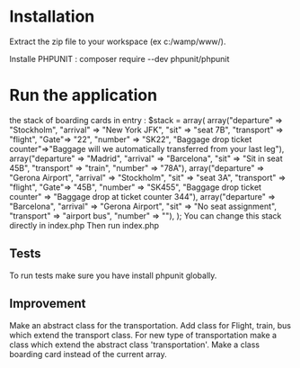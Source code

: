 # Installation
Extract the zip file to your workspace (ex c:/wamp/www/).

Installe PHPUNIT : composer require --dev phpunit/phpunit

# Run the application
the stack of boarding cards in entry :
$stack = array(
        array("departure" => "Stockholm", "arrival" => "New York JFK", "sit" => "seat 7B", "transport" => "flight", "Gate"=> "22", "number" => "SK22", "Baggage drop ticket counter"=>"Baggage will we automatically transferred from your last leg"),
        array("departure" => "Madrid", "arrival" => "Barcelona", "sit" => "Sit in seat 45B", "transport" => "train", "number" => "78A"),
        array("departure" => "Gerona Airport", "arrival" => "Stockholm", "sit" => "seat 3A", "transport" => "flight", "Gate"=> "45B", "number" => "SK455", "Baggage drop ticket counter" => "Baggage drop at ticket counter 344"),
        array("departure" => "Barcelona", "arrival" => "Gerona Airport", "sit" => "No seat assignment", "transport" => "airport bus", "number" => ""),
    );
You can change this stack directly in index.php
Then run index.php

## Tests
To run tests make sure you have install phpunit globally.

## Improvement
Make an abstract class for the transportation. Add class for Flight, train, bus which extend the transport class.
For new type of transportation make a class which extend the abstract class 'transportation'.
Make a class boarding card instead of the current array.


